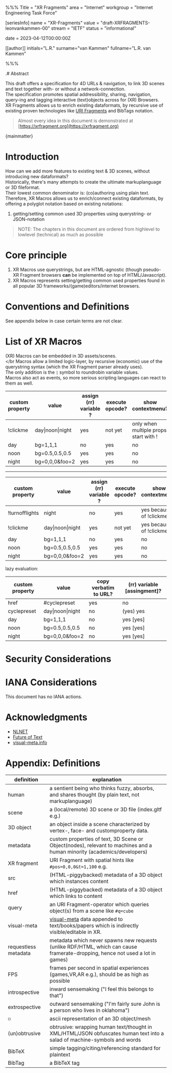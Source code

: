 %%%
Title = "XR Fragments"
area = "Internet"
workgroup = "Internet Engineering Task Force"

[seriesInfo]
name = "XR-Fragments"
value = "draft-XRFRAGMENTS-leonvankammen-00"
stream = "IETF"
status = "informational"

date = 2023-04-12T00:00:00Z

[[author]]
initials="L.R."
surname="van Kammen"
fullname="L.R. van Kammen"

%%%

<!-- for annotated version see: https://raw.githubusercontent.com/ietf-tools/rfcxml-templates-and-schemas/main/draft-rfcxml-general-template-annotated-00.xml -->

<!--{

  <style type="text/css">
  body{
    font-family: monospace;
    max-width: 1000px;
    font-size: 15px;
    padding: 0% 20%;
    line-height: 30px;
    color:#555;
    background:#F0F0F3
  }
  h1 { margin-top:40px; }
  pre{ line-height:18px; }
  a,a:visited,a:active{ color: #70f; }
  code{
    border: 1px solid #AAA;
    border-radius: 3px;
    padding: 0px 5px 2px 5px;
  }

  pre{
    line-height: 18px;
    overflow: auto;
    padding: 12px;
  }
  pre + code {
    background:#DDD;
  }
  pre>code{
    border:none;
    border-radius:0px;
    padding:0;
  }
  blockquote{
    padding-left: 30px;
    margin: 0;
    border-left: 5px solid #CCC;
  }
  th {
      border-bottom: 1px solid #000;
      text-align: left;
      padding-right:45px;
      padding-left:7px;
      background: #DDD;
  }

  td {
      border-bottom: 1px solid #CCC;
      font-size:13px; 
  }

  </style>

<br>
<h1>XR Fragments</h1>
<br>

<pre>
stream:    IETF
area:      Internet
status:    informational
author:    Leon van Kammen
date:      2023-04-12T00:00:00Z
workgroup: Internet Engineering Task Force
value:     draft-XRFRAGMENTS-leonvankammen-00
</pre>  


}-->

.# Abstract

This draft offers a specification for 4D URLs & navigation, to link 3D scenes and text together with- or without a network-connection.<br>
The specification promotes spatial addressibility, sharing, navigation, query-ing and tagging interactive (text)objects across for (XR) Browsers.<br>
XR Fragments allows us to enrich existing dataformats, by recursive use of existing proven technologies like [URI Fragments](https://en.wikipedia.org/wiki/URI_fragment) and BibTags notation.<br>

> Almost every idea in this document is demonstrated at [https://xrfragment.org](https://xrfragment.org)

{mainmatter}

# Introduction

How can we add more features to existing text & 3D scenes, without introducing new dataformats?<br>
Historically, there's many attempts to create the ultimate markuplanguage or 3D fileformat.<br>
Their lowest common denominator is: (co)authoring using plain text.<br>
Therefore, XR Macros allows us to enrich/connect existing dataformats, by offering a polyglot notation based on existing notations:<br>

1. getting/setting common used 3D properties using querystring- or JSON-notation 

> NOTE: The chapters in this document are ordered from highlevel to lowlevel (technical) as much as possible

# Core principle

1. XR Macros use querystrings, but are HTML-agnostic (though pseudo-XR Fragment browsers **can** be implemented on top of HTML/Javascript). 
1. XR Macros represents setting/getting common used properties found in all popular 3D frameworks/(game)editors/internet browsers.

# Conventions and Definitions

See appendix below in case certain terms are not clear.

# List of XR Macros 

(XR) Macros can be embedded in 3D assets/scenes.<br></br
Macros allow a limited logic-layer, by recursive (economic) use of the querystring syntax (which the XR Fragment parser already uses).<br>
The only addition is the `|` symbol to roundrobin variable values.<br>
Macros also act as events, so more serious scripting languages can react to them as well.<br>

| custom property | value                    | assign (rr) variable ? | execute opcode? | show contextmenu?                         |
|-----------------|--------------------------|------------------------|-----------------|-------------------------------------------|
| &#33;clickme    | day&#124;noon&#124;night | yes                    | not yet         | only when multiple props start with &#33; |
| day             | bg=1,1,1                 | no                     | yes             | no                                        |
| noon            | bg=0.5,0.5,0.5           | yes                    | yes             | no                                        |
| night           | bg=0,0,0&foo=2           | yes                    | yes             | no                                        |

---

| custom property    | value                    | assign (rr) variable ? | execute opcode? | show contextmenu?           |
|--------------------|--------------------------|------------------------|-----------------|-----------------------------|
| &#33;turnofflights | night                    | no                     | yes             | yes because of &#33;clickme |
| &#33;clickme       | day&#124;noon&#124;night | yes                    | not yet         | yes because of &#33;clickme |
| day                | bg=1,1,1                 | no                     | yes             | no                          |
| noon               | bg=0.5,0.5,0.5           | yes                    | yes             | no                          |
| night              | bg=0,0,0&foo=2           | yes                    | yes             | no                          |


lazy evaluation:

| custom property | value                    | copy verbatim to URL? | (rr) variable [assingment]? |
|-----------------|--------------------------|-----------------------|-----------------------------|
| href            | #cyclepreset             | yes                   | no                          |
| cyclepreset     | day&#124;noon&#124;night | no                    | (yes) yes                   |
| day             | bg=1,1,1                 | no                    | yes [yes]                   |
| noon            | bg=0.5,0.5,0.5           | no                    | yes [yes]                   |
| night           | bg=0,0,0&foo=2           | no                    | yes [yes]                   |


# Security Considerations


# IANA Considerations

This document has no IANA actions.

# Acknowledgments

* [NLNET](https://nlnet.nl)
* [Future of Text](https://futureoftext.org)
* [visual-meta.info](https://visual-meta.info)

# Appendix: Definitions 

|definition            | explanation                                                                                                                   |
|----------------------|-------------------------------------------------------------------------------------------------------------------------------|
|human                 | a sentient being who thinks fuzzy, absorbs, and shares thought (by plain text, not markuplanguage)                            |
|scene                 | a (local/remote) 3D scene or 3D file (index.gltf e.g.)                                                                        |
|3D object             | an object inside a scene characterized by vertex-, face- and customproperty data.                                             |
|metadata              | custom properties of text, 3D Scene or Object(nodes), relevant to machines and a human minority (academics/developers)        |
|XR fragment           | URI Fragment with spatial hints like `#pos=0,0,0&t=1,100` e.g.                                                                |
|src                   | (HTML-piggybacked) metadata of a 3D object which instances content                                                            |
|href                  | (HTML-piggybacked) metadata of a 3D object which links to content                                                             |
|query                 | an URI Fragment-operator which queries object(s) from a scene like `#q=cube`                                                  |
|visual-meta           | [visual-meta](https://visual.meta.info) data appended to text/books/papers which is indirectly visible/editable in XR.        |
|requestless metadata  | metadata which never spawns new requests (unlike RDF/HTML, which can cause framerate-dropping, hence not used a lot in games) |
|FPS                   | frames per second in spatial experiences (games,VR,AR e.g.), should be as high as possible                                    |
|introspective         | inward sensemaking ("I feel this belongs to that")                                                                            |
|extrospective         | outward sensemaking ("I'm fairly sure John is a person who lives in oklahoma")                                                |
|`◻`                   | ascii representation of an 3D object/mesh                                                                                     |
|(un)obtrusive         | obtrusive: wrapping human text/thought in XML/HTML/JSON obfuscates human text into a salad of machine-symbols and words       |
|BibTeX                | simple tagging/citing/referencing standard for plaintext                                                                      |
|BibTag                | a BibTeX tag                                                                                                                  |

